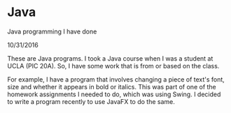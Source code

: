 # Java
Java programming I have done

10/31/2016

These are Java programs. I took a Java course when I was a student at UCLA (PIC 20A). So, I have some work that is from or based on the class.

For example, I have a program that involves changing a piece of text's font, size and whether it appears in bold or italics. This was part of one of the homework assignments I needed to do, which was using Swing. I decided to write a program recently to use JavaFX to do the same.
